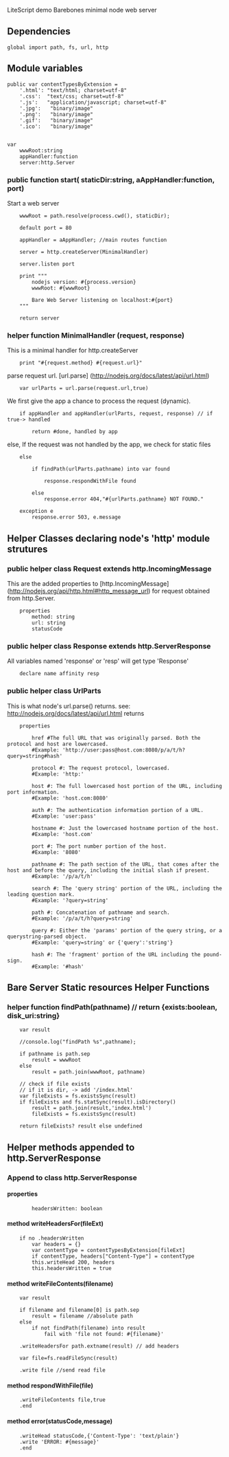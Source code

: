 LiteScript demo
Barebones minimal node web server 

Dependencies
------------
    
    global import path, fs, url, http

Module variables
----------------


    public var contentTypesByExtension = 
        '.html': "text/html; charset=utf-8"
        '.css':  "text/css; charset=utf-8"
        '.js':   "application/javascript; charset=utf-8"
        '.jpg':   "binary/image"
        '.png':   "binary/image"
        '.gif':   "binary/image"
        '.ico':   "binary/image"
        

    var 
        wwwRoot:string
        appHandler:function
        server:http.Server

### public function start( staticDir:string, aAppHandler:function, port) 

Start a web server 

        wwwRoot = path.resolve(process.cwd(), staticDir);

        default port = 80

        appHandler = aAppHandler; //main routes function

        server = http.createServer(MinimalHandler)
        
        server.listen port
        
        print """
            nodejs version: #{process.version}
            wwwRoot: #{wwwRoot}

            Bare Web Server listening on localhost:#{port}
        """

        return server


### helper function MinimalHandler (request, response) 
This is a minimal handler for http.createServer

        print "#{request.method} #{request.url}"

parse request url. [url.parse] (http://nodejs.org/docs/latest/api/url.html)

        var urlParts = url.parse(request.url,true)

We first give the app a chance to process the request (dynamic).

        if appHandler and appHandler(urlParts, request, response) // if true-> handled

            return #done, handled by app
        
else, If the request was not handled by the app, we check for static files

        else 
                
            if findPath(urlParts.pathname) into var found
            
                response.respondWithFile found

            else            
                response.error 404,"#{urlParts.pathname} NOT FOUND."

        exception e
            response.error 503, e.message


## Helper Classes declaring node's 'http' module strutures

### public helper class Request extends http.IncomingMessage
This are the added properties to [http.IncomingMessage] (http://nodejs.org/api/http.html#http_message_url)
for request obtained from http.Server.

        properties
            method: string
            url: string
            statusCode

### public helper class Response extends http.ServerResponse
All variables named 'response' or 'resp' will get type 'Response'

        declare name affinity resp


### public helper class UrlParts
This is what node's url.parse() returns. see: http://nodejs.org/docs/latest/api/url.html returns 

        properties

            href #The full URL that was originally parsed. Both the protocol and host are lowercased.
            #Example: 'http://user:pass@host.com:8080/p/a/t/h?query=string#hash'
        
            protocol #: The request protocol, lowercased.
            #Example: 'http:'

            host #: The full lowercased host portion of the URL, including port information.
            #Example: 'host.com:8080'

            auth #: The authentication information portion of a URL.
            #Example: 'user:pass'

            hostname #: Just the lowercased hostname portion of the host.
            #Example: 'host.com'

            port #: The port number portion of the host.
            #Example: '8080'

            pathname #: The path section of the URL, that comes after the host and before the query, including the initial slash if present.
            #Example: '/p/a/t/h'

            search #: The 'query string' portion of the URL, including the leading question mark.
            #Example: '?query=string'

            path #: Concatenation of pathname and search.
            #Example: '/p/a/t/h?query=string'

            query #: Either the 'params' portion of the query string, or a querystring-parsed object.
            #Example: 'query=string' or {'query':'string'}

            hash #: The 'fragment' portion of the URL including the pound-sign.
            #Example: '#hash'            


## Bare Server Static resources Helper Functions

### helper function findPath(pathname) // return {exists:boolean, disk_uri:string}
        
        var result
        
        //console.log("findPath %s",pathname);

        if pathname is path.sep
            result = wwwRoot
        else 
            result = path.join(wwwRoot, pathname)

        // check if file exists
        // if it is dir, -> add '/index.html'
        var fileExists = fs.existsSync(result)
        if fileExists and fs.statSync(result).isDirectory()
            result = path.join(result,'index.html')
            fileExists = fs.existsSync(result)
            
        return fileExists? result else undefined
        

## Helper methods appended to http.ServerResponse
    
### Append to class http.ServerResponse

#### properties
            headersWritten: boolean

#### method writeHeadersFor(fileExt) 

        if no .headersWritten
            var headers = {}
            var contentType = contentTypesByExtension[fileExt]
            if contentType, headers["Content-Type"] = contentType
            this.writeHead 200, headers
            this.headersWritten = true

#### method writeFileContents(filename) 

        var result
        
        if filename and filename[0] is path.sep
            result = filename //absolute path
        else
            if not findPath(filename) into result
                fail with 'file not found: #{filename}'
            
        .writeHeadersFor path.extname(result) // add headers
            
        var file=fs.readFileSync(result)

        .write file //send read file
        
        
        
#### method respondWithFile(file) 

        .writeFileContents file,true
        .end
    

#### method error(statusCode,message) 
        
        .writeHead statusCode,{'Content-Type': 'text/plain'}
        .write 'ERROR: #{message}'
        .end
    

